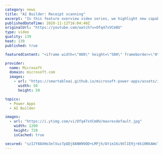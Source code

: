 ```yaml
---
category: news
title: "AI Builder: Receipt scanning"
excerpt: "In this feature overview video series, we highlight new capabilities included in the latest update to AI Builder.  Receipt scanning is a new AI Builder feature that processes receipts to identify and extract information. The AI model identifies receipt data, merchant information, total price, and taxes"
publishedDateTime: 2020-11-12T16:04:40Z
originalUrl: "https://youtube.com/watch?v=Ofq47xVCm0U"
type: video
quality: 139
heat: 139
published: true

featuredContent: "<iframe width=\"800\" height=\"500\" frameborder=\"0\" src=\"https://www.youtube.com/embed/Ofq47xVCm0U\" allow=\"accelerometer; autoplay; encrypted-media; gyroscope; picture-in-picture\" allowfullscreen></iframe>"

provider:
  name: Microsoft
  domain: microsoft.com
  images:
    - url: "https://smartableai.github.io/microsoft-power-apps/assets/images/organizations/microsoft.com-50x50.jpg"
      width: 50
      height: 50

topics:
  - Power Apps
  - AI Builder

images:
  - url: "https://i.ytimg.com/vi/Ofq47xVCm0U/maxresdefault.jpg"
    width: 1280
    height: 720
    isCached: true

secured: "szIJY8AXHo3elVuz7pQDj8ANW90OD+LMFjh/AYim16i9dlIE9jr6k10NkAWvTh5pm3pHOLzkZ1n7rR+kv1yKVbjXXoPxSaXEcRY4ZNBIbl99tXH7ep0FeIn0n8hDoVstnNpns6rjyy62QFHhJGjDGbuHIMUKop4/+chhVlYOWQHD8onefG6xqgJD7K1MIw7s6V1ZLkwy2UAdiTrU3aXvwCrMq1IMEalOaE/Ap02TeKUnnrEfatvSehTuVEV1jCk5Xx8SQzgASk1CCwIBFSyZr1D1OMMDBaTFeuBRzfahFP5k+qALIYzE72IycDg5ECr4O53i4a/vm26e6+AueYOAo90JV6gUtQD+GUXN0TSCKUTpESJ9pdBSk2m+3zfrYuvTD0jt+YFT0Q84Z1sP8ieSX6LXN2/VqV/09GEF44cjPx3k22lni+yCKL7AKm4pjUGn;RRS5HkCxZrVa2NRYUua8kw=="
---
```


